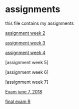 # assignments
this file contains my assignments

[assignment week 2](https://github.com/bushbush40/assignments/blob/master/assignmentweek2-2.ipynb)

[assignment week 3](https://github.com/bushbush40/assignments/blob/master/assignment3Boaz.ipynb)

[assignment week 4](https://github.com/bushbush40/assignments/blob/master/assignment4.ipynb)

[assignment week 5]

[assignment week 6]

[assignment week 7]

[Exam june 7, 2018](https://github.com/bushbush40/assignments/blob/master/exam_june_7_2018.ipynb)

[final exam R]()
